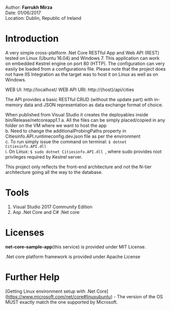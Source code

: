 Author: **Farrukh Mirza**  
Date: 01/06/2017  
Location: Dublin, Republic of Ireland  


Introduction
========
A very simple cross-platform .Net Core RESTful App and Web API (REST) tested on Linux (Ubuntu 16.04) and Windows 7. 
This application can work on embedded Kestrel engine on port 80 (HTTP). The configuration can very easily be loaded from a configurations file.
Please note that the project does not have IIS Integration as the target was to host it on Linux as well as on Windows.

WEB UI: http://localhost/
WEB API URI: http://{host}/api/cities

The API provides a basic RESTful CRUD (without the update part) with in-memory data and JSON representation as data exchange format of choice.

When published from Visual Studio it creates the deployables inside bin/Release/netcoreapp1.1
	a.	All the files can be simply placed/copied in any folder on the VM where we want to host the app  
	b.	Need to change the additionalProbingPaths property in Citiesinfo.API.runtimeconfig.dev.json file as per the environment  
	c.	To run simply issue the command on terminal:  <code>$ dotnet Citiesinfo.API.dll</code>  
		i.	On Linux: <code>$ sudo dotnet Citiesinfo.API.dll </code>, where sudo provides root privileges required by Kestrel server.


This project only reflects the front-end architecture and not the N-tier architecture going all the way to the database.

Tools
========

1. Visual Studio 2017 Community Edition   
2. Asp .Net Core and C# .Net core

Licenses
========
**net-core-sample-app**(this service) is provided under MIT License.

.Net core platform framework is provided under Apache License

Further Help
========

[Getting Linux environment setup with .Net Core] (https://www.microsoft.com/net/core#linuxubuntu) - The version of the OS MUST exactly match the one supported by Microsoft.

